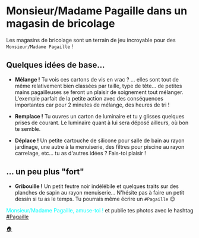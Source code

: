 # Monsieur/Madame Pagaille dans un magasin de bricolage

Les magasins de bricolage sont un terrain de jeu incroyable pour des `Monsieur/Madame Pagaille` !

## Quelques idées de base...

- **Mélange !**
  Tu vois ces cartons de vis en vrac ? ... elles sont tout de même relativement bien classées par taille, type de tête... de petites mains pagailleuses se feront un plaisir de soignement tout mélanger. L'exemple parfait de la petite action avec des conséquences importantes car pour 2 minutes de mélange, des heures de tri !

- **Remplace !**
  Tu ouvres un carton de luminaire et tu y glisses quelques prises de courant. Le luminaire quant à lui sera déposé ailleurs, où bon te semble.
  
- **Déplace !**
  Un petite cartouche de silicone pour salle de bain au rayon jardinage, une autre à la menuiserie, des filtres pour piscine au rayon carrelage, etc... tu as d'autres idées ? Fais-toi plaisir !

## ... un peu plus "fort"

- **Gribouille !**
  Un petit feutre noir indélébile et quelques traits sur des planches de sapin au rayon menuiserie... N'hésite pas à faire un petit dessin si tu as le temps. Tu pourrais même écrire un `#Pagaille` :wink:

<span style="color:cyan">Monsieur/Madame Pagaille, amuse-toi !</span> et publie tes photos avec le hashtag [#Pagaille](https://twitter.com/search?q=%23pagaille&src=typed_query)

[:house:](README.md)
